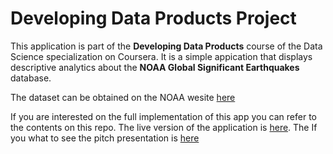 # Developing Data Products Project

This application is part of the **Developing Data Products** course of the Data Science specialization on Coursera. It is a simple appication that displays descriptive analytics about the **NOAA Global Significant Earthquakes** database.

The dataset can be obtained on the NOAA wesite [here](https://www.ngdc.noaa.gov/nndc/struts/form?t=101650&s=1&d=1)

If you are interested on the full implementation of this app you can refer to the contents on this repo. The live version of the application is [here](https://github.com/sqlconqueror/DevelopingDataProducts). 
The 
If you what to see the pitch presentation is [here](https://github.com/sqlconqueror/DevelopingDataProducts)
